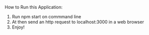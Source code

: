 How to Run this Application:
1. Run npm start on commmand line 
2. At then send an http request to localhost:3000 in a web browser
3. Enjoy!
